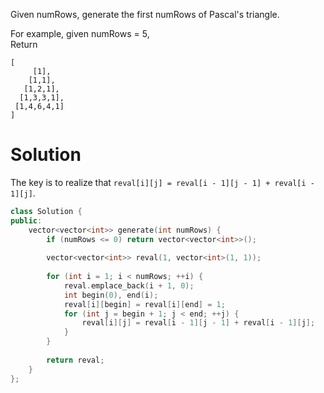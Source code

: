 Given numRows, generate the first numRows of Pascal's triangle.  

For example, given numRows = 5,  
Return  

```
[
     [1],
    [1,1],
   [1,2,1],
  [1,3,3,1],
 [1,4,6,4,1]
]
```

# Solution

The key is to realize that ```reval[i][j] = reval[i - 1][j - 1] + reval[i - 1][j]```.

```cpp
class Solution {
public:
    vector<vector<int>> generate(int numRows) {
        if (numRows <= 0) return vector<vector<int>>();
        
        vector<vector<int>> reval(1, vector<int>(1, 1));
        
        for (int i = 1; i < numRows; ++i) {
            reval.emplace_back(i + 1, 0);
            int begin(0), end(i);
            reval[i][begin] = reval[i][end] = 1;
            for (int j = begin + 1; j < end; ++j) {
                reval[i][j] = reval[i - 1][j - 1] + reval[i - 1][j];
            }
        }
        
        return reval;
    }
};
```
